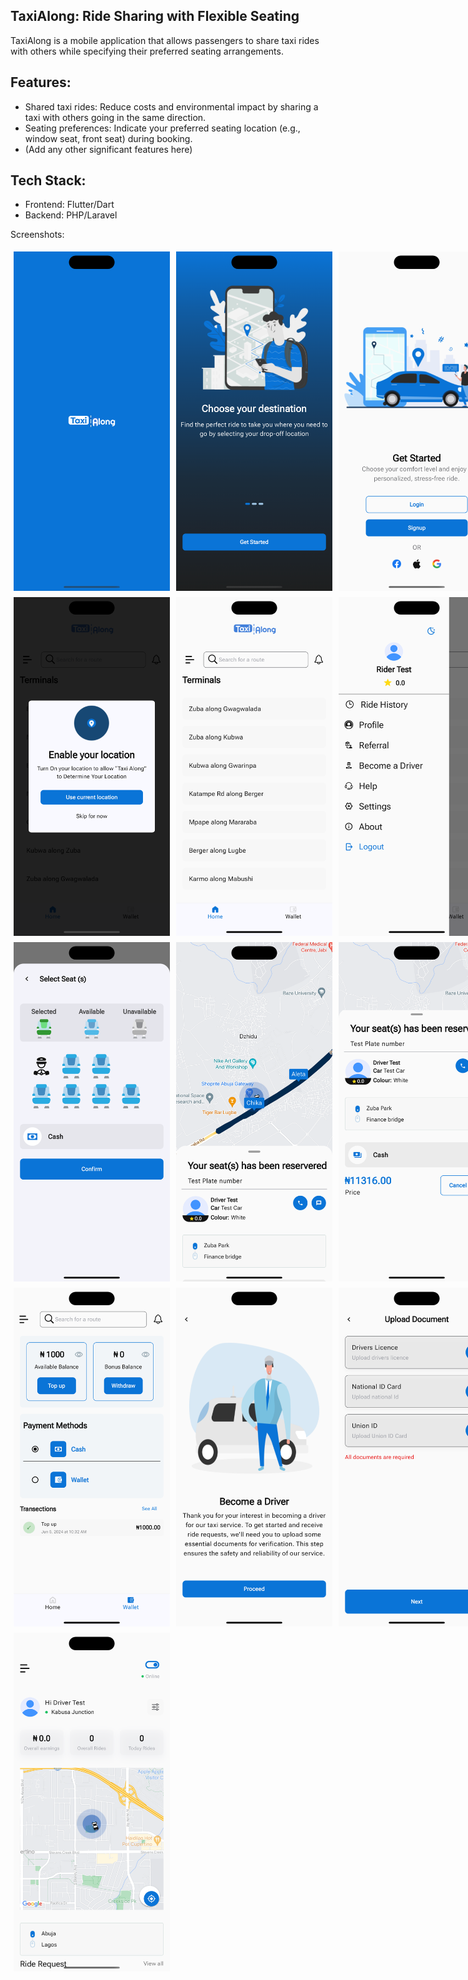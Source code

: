 ## TaxiAlong: Ride Sharing with Flexible Seating 

TaxiAlong is a mobile application that allows passengers to share taxi rides with others while specifying their preferred seating arrangements. 

## Features: 
- Shared taxi rides: Reduce costs and environmental impact by sharing a taxi with others going in the same direction.
- Seating preferences: Indicate your preferred seating location (e.g., window seat, front seat) during booking.
- (Add any other significant features here)

## Tech Stack: 
- Frontend: Flutter/Dart
- Backend: PHP/Laravel 

Screenshots:  
<div style="display:grid">
<div style="display:flex;">
<img src="screenshots/1.png" width="250" style="padding:5px;"/>
<img src="screenshots/2.png" width="250" style="padding:5px;"/>
<img src="screenshots/3.png" width="250" style="padding:5px;"/>
<img src="screenshots/4.png" width="250" style="padding:5px;"/>
</div>
<div style="display:flex">
<img src="screenshots/5.png" width="250" style="padding:5px;"/>
<img src="screenshots/6.png" width="250" style="padding:5px;"/>
<img src="screenshots/7.png" width="250" style="padding:5px;"/>
<img src="screenshots/8.png" width="250" style="padding:5px;"/>
</div>

<div style="display:flex">
<img src="screenshots/10.png" width="250" style="padding:5px;"/>
<img src="screenshots/11.png" width="250" style="padding:5px;"/>
<img src="screenshots/12.png" width="250" style="padding:5px;"/>
<img src="screenshots/9.png" width="250" style="padding:5px;"/>
</div>

<div style="display:flex">

</div>

<div style="display:flex">
<img src="screenshots/13.png" width="250" style="padding:5px;"/>
<img src="screenshots/14.png" width="250" style="padding:5px;"/>
<img src="screenshots/15.png" width="250" style="padding:5px;"/>
<img src="screenshots/16.png" width="250" style="padding:5px;"/>
</div>

<div style="display:flex">
<img src="screenshots/17.png" width="250" style="padding:5px;"/>
</div>
</div>
